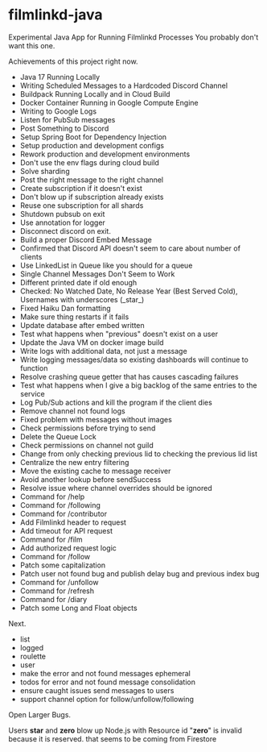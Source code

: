 # filmlinkd-java

Experimental Java App for Running Filmlinkd Processes
You probably don't want this one.

Achievements of this project right now.

- Java 17 Running Locally
- Writing Scheduled Messages to a Hardcoded Discord Channel
- Buildpack Running Locally and in Cloud Build
- Docker Container Running in Google Compute Engine
- Writing to Google Logs
- Listen for PubSub messages
- Post Something to Discord
- Setup Spring Boot for Dependency Injection
- Setup production and development configs
- Rework production and development environments
- Don't use the env flags during cloud build
- Solve sharding
- Post the right message to the right channel
- Create subscription if it doesn't exist
- Don't blow up if subscription already exists
- Reuse one subscription for all shards
- Shutdown pubsub on exit
- Use annotation for logger
- Disconnect discord on exit.
- Build a proper Discord Embed Message
- Confirmed that Discord API doesn't seem to care about number of clients
- Use LinkedList in Queue like you should for a queue
- Single Channel Messages Don't Seem to Work
- Different printed date if old enough
- Checked: No Watched Date, No Release Year (Best Served Cold), Usernames with underscores (\_star\_)
- Fixed Haiku Dan formatting
- Make sure thing restarts if it fails
- Update database after embed written
- Test what happens when "previous" doesn't exist on a user
- Update the Java VM on docker image build
- Write logs with additional data, not just a message
- Write logging messages/data so existing dashboards will continue to function
- Resolve crashing queue getter that has causes cascading failures
- Test what happens when I give a big backlog of the same entries to the service
- Log Pub/Sub actions and kill the program if the client dies
- Remove channel not found logs
- Fixed problem with messages without images
- Check permissions before trying to send
- Delete the Queue Lock
- Check permissions on channel not guild
- Change from only checking previous lid to checking the previous lid list
- Centralize the new entry filtering
- Move the existing cache to message receiver
- Avoid another lookup before sendSuccess
- Resolve issue where channel overrides should be ignored
- Command for /help
- Command for /following
- Command for /contributor
- Add Filmlinkd header to request
- Add timeout for API request
- Command for /film
- Add authorized request logic
- Command for /follow
- Patch some capitalization
- Patch user not found bug and publish delay bug and previous index bug
- Command for /unfollow
- Command for /refresh
- Command for /diary
- Patch some Long and Float objects

Next.

- list
- logged
- roulette
- user
- make the error and not found messages ephemeral
- todos for error and not found message consolidation
- ensure caught issues send messages to users
- support channel option for follow/unfollow/following

Open Larger Bugs.

Users __star__ and __zero__ blow up Node.js with Resource id "__zero__" is invalid because it is reserved. that seems to
be coming from Firestore
